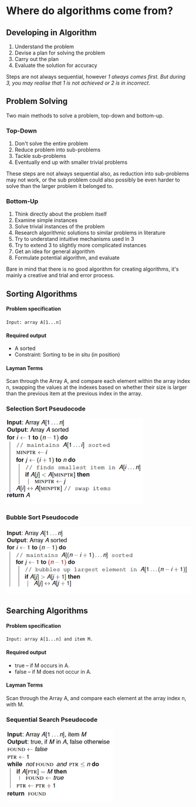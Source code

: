 # Where do algorithms come from?

## **Developing in Algorithm**

1. Understand the problem
2. Devise a plan for solving the problem
3. Carry out the plan
4. Evaluate the solution for accuracy

Steps are not always sequential, however _1 always comes first. But during 3, you may realise that 1 is not achieved or 2 is in incorrect_.

## Problem Solving

Two main methods to solve a problem, top-down and bottom-up.

### Top-Down

1. Don't solve the entire problem
2. Reduce problem into sub-problems
3. Tackle sub-problems
4. Eventually end up with smaller trivial problems

These steps are not always sequential also, as reduction into sub-problems may not work, or the sub problem could also possibly be even harder to solve than the larger problem it belonged to.

### Bottom-Up

1. Think directly about the problem itself
2. Examine simple instances
3. Solve trivial instances of the problem
4. Research algorithmic solutions to similar problems in literature
5. Try to understand intuitive mechanisms used in 3
6. Try to extend 3 to slightly more complicated instances
7. Get an idea for general algorithm
8. Formulate potential algorithm, and evaluate

Bare in mind that there is no good algorithm for creating algorithms, it's mainly a creative and trial and error process.

## Sorting Algorithms

#### Problem specification

`Input: array A[1...n]`

#### Required output

* A sorted
* Constraint: Sorting to be in situ (in position)

#### Layman Terms

Scan through the Array A, and compare each element within the array index n, swapping the values at the indexes based on whether their size is larger than the previous item at the previous index in the array.

### **Selection Sort** Pseudocode

![](<../../../../.gitbook/assets/image (195) (1) (1).png>)

### Bubble Sort Pseudocode

![](<../../../../.gitbook/assets/image (196) (1) (1).png>)

## Searching Algorithms

#### Problem specification

`Input: array A[1...n] and item M.`

#### Required output

* true – if M occurs in A.
* false – if M does not occur in A.

#### Layman Terms

Scan through the Array A, and compare each element at the array index n, with M.

### Sequential Search Pseudocode

![](<../../../../.gitbook/assets/image (194) (1) (1) (1).png>)
